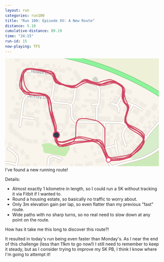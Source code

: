 ```yaml
---
layout: run
categories: run100
title: "Run 100: Episode XV: A New Route"
distance: 5.10
cumulative-distance: 89.19
time: "24:15"
run-id: 15
now-playing: TFS
---
```


![A map from Fitbit of my run](/assets/images/2020-10-14/fitbit-map.png)
I've found a new running route!

Details:
- Almost exactly 1 kilometre in length, so I could run a 5K without tracking it via Fitbit if I wanted to.
- Round a housing estate, so basically no traffic to worry about. 
- Only 3m elevation gain per lap, so even flatter than my previous "fast" route.
- Wide paths with no sharp turns, so no real need to slow down at any point on the route.

How has it take me this long to discover this route?!

It resulted in today's run being even faster than Monday's. As I near the end of this challenge (less than 11km to go now!) I still need to remember to keep it steady, but as I consider trying to improve my 5K PB, I think I know where I'm going to attempt it!
